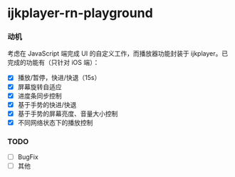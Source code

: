 # ijkplayer-rn-playground

### 动机
考虑在 JavaScript 端完成 UI 的自定义工作，而播放器功能封装于 ijkplayer。已完成的功能有（只针对 iOS 端）：

- [x] 播放/暂停，快进/快退（15s）
- [x] 屏幕旋转自适应
- [x] 进度条同步控制
- [x] 基于手势的快进/快退
- [x] 基于手势的屏幕亮度、音量大小控制
- [x] 不同网络状态下的播放控制

### TODO
- [ ] BugFix
- [ ] 其他
